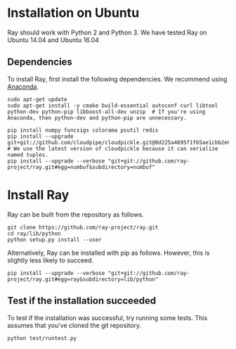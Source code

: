 # Installation on Ubuntu

Ray should work with Python 2 and Python 3. We have tested Ray on Ubuntu 14.04
and Ubuntu 16.04

## Dependencies

To install Ray, first install the following dependencies. We recommend using
[Anaconda](https://www.continuum.io/downloads).

```
sudo apt-get update
sudo apt-get install -y cmake build-essential autoconf curl libtool python-dev python-pip libboost-all-dev unzip  # If you're using Anaconda, then python-dev and python-pip are unnecessary.

pip install numpy funcsigs colorama psutil redis
pip install --upgrade git+git://github.com/cloudpipe/cloudpickle.git@0d225a4695f1f65ae1cbb2e0bbc145e10167cce4  # We use the latest version of cloudpickle because it can serialize named tuples.
pip install --upgrade --verbose "git+git://github.com/ray-project/ray.git#egg=numbuf&subdirectory=numbuf"
```

# Install Ray

Ray can be built from the repository as follows.

```
git clone https://github.com/ray-project/ray.git
cd ray/lib/python
python setup.py install --user
```

Alternatively, Ray can be installed with pip as follows. However, this is
slightly less likely to succeed.

```
pip install --upgrade --verbose "git+git://github.com/ray-project/ray.git#egg=ray&subdirectory=lib/python"
```

## Test if the installation succeeded

To test if the installation was successful, try running some tests. This assumes
that you've cloned the git repository.

```
python test/runtest.py
```
